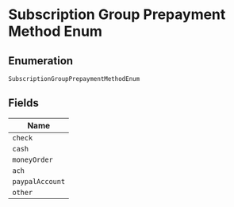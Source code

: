 
# Subscription Group Prepayment Method Enum

## Enumeration

`SubscriptionGroupPrepaymentMethodEnum`

## Fields

| Name |
|  --- |
| `check` |
| `cash` |
| `moneyOrder` |
| `ach` |
| `paypalAccount` |
| `other` |

